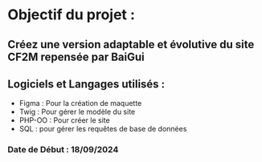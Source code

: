 # Objectif du projet :
## Créez une version adaptable et évolutive du site CF2M repensée par BaiGui

## Logiciels et Langages utilisés :
- Figma : Pour la création de maquette
- Twig : Pour gérer le modèle du site
- PHP-OO : Pour créer le site
- SQL : pour gérer les requêtes de base de données

### Date de Début : 18/09/2024

